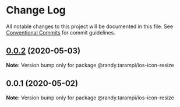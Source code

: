 # Change Log

All notable changes to this project will be documented in this file.
See [Conventional Commits](https://conventionalcommits.org) for commit guidelines.

## [0.0.2](https://github.com/randytarampi/ios-icon-resize/compare/@randy.tarampi/ios-icon-resize@0.0.1...@randy.tarampi/ios-icon-resize@0.0.2) (2020-05-03)

**Note:** Version bump only for package @randy.tarampi/ios-icon-resize





## 0.0.1 (2020-05-02)

**Note:** Version bump only for package @randy.tarampi/ios-icon-resize
